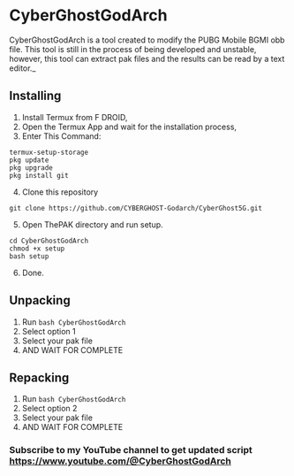 # CyberGhostGodArch 
CyberGhostGodArch is a tool created to modify the PUBG Mobile  BGMI obb file. This tool is still in the process of being developed and unstable, however, this tool can extract pak files and the results can be read by a text editor._

## Installing
1. Install Termux from F DROID,
2. Open the Termux App and wait for the installation process,
3. Enter This Command:
```
termux-setup-storage
pkg update
pkg upgrade
pkg install git

```
4. Clone this repository
```
git clone https://github.com/CYBERGHOST-Godarch/CyberGhost5G.git
```
5. Open ThePAK directory and run setup.
```
cd CyberGhostGodArch
chmod +x setup
bash setup
```
6. Done.

## Unpacking
1. Run `bash CyberGhostGodArch`
2. Select option 1
3. Select your pak file
4. AND WAIT FOR COMPLETE 

## Repacking
1. Run `bash CyberGhostGodArch`
2. Select option 2
3. Select your pak file
4. AND WAIT FOR COMPLETE 

### Subscribe to my YouTube channel to get updated script https://www.youtube.com/@CyberGhostGodArch
